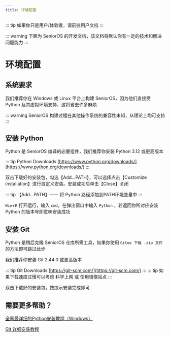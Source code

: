 ```yaml
---
title: 环境配置
---
```


::: tip
如果你只是用户/体验者，请前往用户文档
:::

::: warning
下面为 SeniorOS 的开发文档，该文档将默认你有一定的技术和解决问题能力
:::

# 环境配置

## 系统要求

我们推荐你在 Windows 或 Linux 平台上构建 SeniorOS，因为他们直接受 Python 及其虚拟环境支持，这将省去许多麻烦


::: warning
SeniorOS 构建过程在其他操作系统的兼容性未知，从理论上均可支持
:::

## 安装 Python

Python 是 SeniorOS 编译的必要组件，我们推荐你安装 Python 3.12 或更高版本

::: tip
Python Downloads [https://www.python.org/downloads/](https://www.python.org/downloads/)
:::

双击下载好的安装包，勾选【Add…PATH】，可以选择点击【Customize installation】进行自定义安装。安装成功后单击【Close】关闭

::: tip
【Add…PATH】—— 将 Python 路径添加到PATH环境变量中
:::

`Win`+`R` 打开运行，输入 `cmd`，在弹出窗口中输入 `Python` ，若返回你所对应安装 Python 的版本号即意味安装成功

## 安装 Git <Badge type="tip" text="可选" />

Python 是稍后克隆 SeniorOS 仓库所需工具，如果你使用 `Gitee 下载 .zip 文件` 的方法即可跳过此步

我们推荐你安装 Git 2.44.0 或更高版本

::: tip
Git Downloads [https://git-scm.com/](https://git-scm.com/)
:::
::: tip
如果下载速度过慢可以考虑 科学上网 或 使用镜像站点
:::

双击下载好的安装包，按提示安装完成即可

## 需要更多帮助？

[全网最详细的Python安装教程（Windows）](https://zhuanlan.zhihu.com/p/344887837)

[Git 详细安装教程](https://blog.csdn.net/mukes/article/details/115693833)

